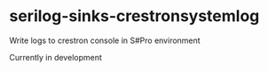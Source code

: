 # serilog-sinks-crestronsystemlog
Write logs to crestron console in S#Pro environment

Currently in development
